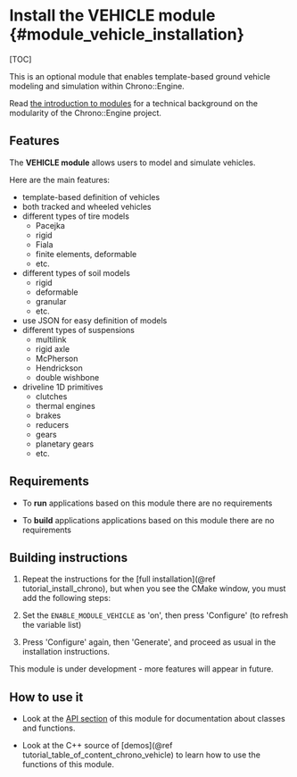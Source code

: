 Install the VEHICLE module   {#module_vehicle_installation}
===============================

[TOC]

This is an optional module that enables template-based ground vehicle 
modeling and simulation within Chrono::Engine.

Read [the introduction to modules](modularity.html) for a technical 
background on the modularity of the Chrono::Engine project.


## Features

The **VEHICLE module** allows users to model and simulate vehicles. 

Here are the main features:

- template-based definition of vehicles
- both tracked and wheeled vehicles
- different types of tire models
	- Pacejka
	- rigid
	- Fiala
	- finite elements, deformable
	- etc.
- different types of soil models
	- rigid
	- deformable
	- granular
	- etc.
- use JSON for easy definition of models
- different types of suspensions
	- multilink
	- rigid axle
	- McPherson
	- Hendrickson
	- double wishbone
- driveline 1D primitives
	- clutches
	- thermal engines
	- brakes
	- reducers
	- gears
	- planetary gears
	- etc.


## Requirements

- To **run** applications based on this module there are no requirements

- To **build** applications applications based on this module there are no requirements


## Building instructions
   
1. Repeat the instructions for the [full installation](@ref tutorial_install_chrono), but when you see 
   the CMake window, you must add the following steps:
   
2. Set the `ENABLE_MODULE_VEHICLE` as 'on', then press 'Configure' (to refresh the variable list) 
	 
3. Press 'Configure' again, then 'Generate', and proceed as usual in the installation instructions.

<div class="ce-info">
 This module is under development - more features will appear in future.
</div>


## How to use it

- Look at the [API section](group__vehicle__module.html) of this module for documentation about classes and functions.

- Look at the C++ source of [demos](@ref tutorial_table_of_content_chrono_vehicle) to learn how to use the functions of this module.
